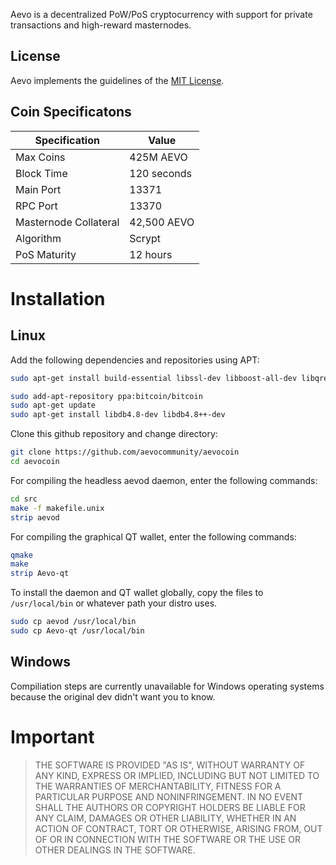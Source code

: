 Aevo is a decentralized PoW/PoS cryptocurrency with support for private transactions and high-reward masternodes.
## License
Aevo implements the guidelines of the [MIT License](https://opensource.org/licenses/MIT). 

## Coin Specificatons 
| Specification | Value |
| ------ | ------ |
| Max Coins | 425M AEVO |
| Block Time | 120 seconds |
| Main Port | 13371 |
| RPC Port | 13370 |
| Masternode Collateral | 42,500 AEVO |
| Algorithm | Scrypt |
| PoS Maturity | 12 hours |

# Installation
## Linux
Add the following dependencies and repositories using APT:
```sh
sudo apt-get install build-essential libssl-dev libboost-all-dev libqrencode-dev pkg-config libminiupnpc-dev qt5-default qttools5-dev-tools libgmp3-dev autoconf automake libtool

sudo add-apt-repository ppa:bitcoin/bitcoin
sudo apt-get update
sudo apt-get install libdb4.8-dev libdb4.8++-dev
```
Clone this github repository and change directory:
```sh
git clone https://github.com/aevocommunity/aevocoin
cd aevocoin
```
For compiling the headless aevod daemon, enter the following commands:
```sh
cd src
make -f makefile.unix
strip aevod
```
For compiling the graphical QT wallet, enter the following commands:
```sh
qmake
make
strip Aevo-qt
```
To install the daemon and QT wallet globally, copy the files to ```/usr/local/bin``` or whatever path your distro uses.
```sh
sudo cp aevod /usr/local/bin
sudo cp Aevo-qt /usr/local/bin
```

## Windows
Compiliation steps are currently unavailable for Windows operating systems because the original dev didn't want you to know. 

# Important
>THE SOFTWARE IS PROVIDED "AS IS", WITHOUT WARRANTY OF ANY KIND, EXPRESS OR IMPLIED, INCLUDING BUT NOT LIMITED TO THE WARRANTIES OF MERCHANTABILITY, FITNESS FOR A PARTICULAR PURPOSE AND NONINFRINGEMENT. IN NO EVENT SHALL THE AUTHORS OR COPYRIGHT HOLDERS BE LIABLE FOR ANY CLAIM, DAMAGES OR OTHER LIABILITY, WHETHER IN AN ACTION OF CONTRACT, TORT OR OTHERWISE, ARISING FROM, OUT OF OR IN CONNECTION WITH THE SOFTWARE OR THE USE OR OTHER DEALINGS IN THE SOFTWARE.
